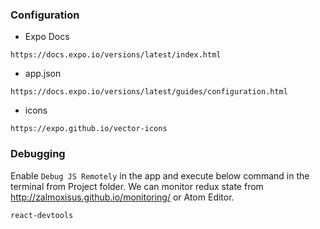 ### Configuration
- Expo Docs
```
https://docs.expo.io/versions/latest/index.html
```
- app.json
```
https://docs.expo.io/versions/latest/guides/configuration.html
```
- icons
```
https://expo.github.io/vector-icons
```

### Debugging
Enable `Debug JS Remotely` in the app and execute below command in the terminal from Project folder. We can monitor redux state from http://zalmoxisus.github.io/monitoring/ or Atom Editor.
```
react-devtools
```
